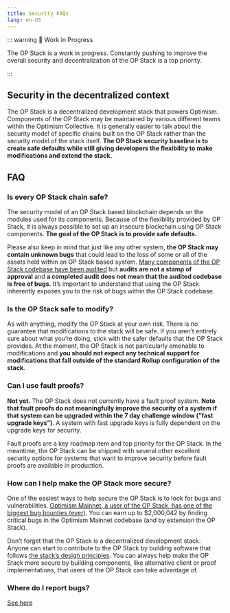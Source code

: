 ```yaml
---
title: Security FAQs
lang: en-US
---
```


::: warning 🚧 Work in Progress

The OP Stack is a work in progress. Constantly pushing to improve the overall security and decentralization of the OP Stack is a top priority. 

:::

## Security in the decentralized context

The OP Stack is a decentralized development stack that powers Optimism. Components of the OP Stack may be maintained by various different teams within the Optimism Collective. It is generally easier to talk about the security model of specific chains built on the OP Stack rather than the security model of the stack itself. **The OP Stack security baseline is to create safe defaults while still giving developers the flexibility to make modifications and extend the stack.**

## FAQ

### Is every OP Stack chain safe?

The security model of an OP Stack based blockchain depends on the modules used for its components. Because of the flexibility provided by OP Stack, it is always possible to set up an insecure blockchain using OP Stack components. **The goal of the OP Stack is to provide safe defaults.**

Please also keep in mind that just like any other system, **the OP Stack may contain unknown bugs** that could lead to the loss of some or all of the assets held within an OP Stack based system. [Many components of the OP Stack codebase have been audited](https://github.com/ethereum-optimism/optimism/tree/develop/technical-documents/security-reviews) but **audits are not a stamp of approval** and **a completed audit does not mean that the audited codebase is free of bugs.** It’s important to understand that using the OP Stack inherently exposes you to the risk of bugs within the OP Stack codebase.

### Is the OP Stack safe to modify?

As with anything, modify the OP Stack at your own risk. There is no guarantee that modifications to the stack will be safe. If you aren’t entirely sure about what you’re doing, stick with the safer defaults that the OP Stack provides. At the moment, the OP Stack is not particularly amenable to modifications and **you should not expect any technical support for modifications that fall outside of the standard Rollup configuration of the stack**.

### Can I use fault proofs?

**Not yet.** The OP Stack does not currently have a fault proof system. **Note that fault proofs do not meaningfully improve the security of a system if that system can be upgraded within the 7 day challenge window (”fast upgrade keys”)**. A system with fast upgrade keys is fully dependent on the upgrade keys for security. 

Fault proofs are a key roadmap item and top priority for the OP Stack. In the meantime, the OP Stack can be shipped with several other excellent security options for systems that want to improve security before fault proofs are available in production.

### How can I help make the OP Stack more secure?

One of the easiest ways to help secure the OP Stack is to look for bugs and vulnerabilities. [Optimism Mainnet, a user of the OP Stack, has one of the biggest bug bounties (ever)](https://immunefi.com/bounty/optimism/). You can earn up to $2,000,042 by finding critical bugs in the Optimism Mainnet codebase (and by extension the OP Stack).

Don’t forget that the OP Stack is a decentralized development stack. Anyone can start to contribute to the OP Stack by building software that follows [the stack’s design principles](../understand/design-principles.md). You can always help make the OP Stack more secure by building components, like alternative client or proof implementations, that users of the OP Stack can take advantage of.

### Where do I report bugs?

[See here](./policy.md)
